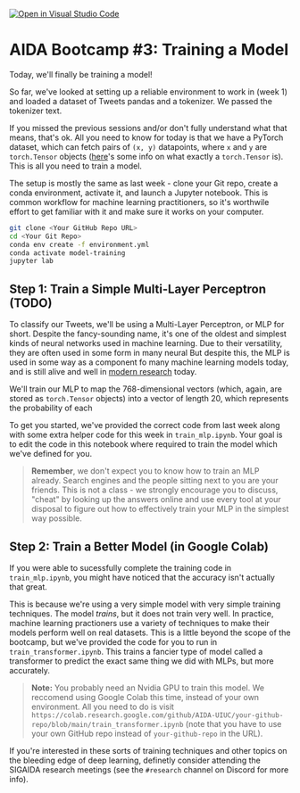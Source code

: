 [![Open in Visual Studio Code](https://classroom.github.com/assets/open-in-vscode-f059dc9a6f8d3a56e377f745f24479a46679e63a5d9fe6f495e02850cd0d8118.svg)](https://classroom.github.com/online_ide?assignment_repo_id=5870484&assignment_repo_type=AssignmentRepo)
# AIDA Bootcamp #3: Training a Model

Today, we'll finally be training a model!

So far, we've looked at setting up a reliable environment to work in (week 1) and loaded a dataset of Tweets pandas and a tokenizer. We passed the tokenizer text.

If you missed the previous sessions and/or don't fully understand what that means, that's ok. All you need to know for today is that we have a PyTorch dataset, which can fetch pairs of `(x, y)` datapoints, where `x` and `y` are `torch.Tensor` objects ([here](https://pytorch.org/tutorials/beginner/blitz/tensor_tutorial.html)'s some info on what exactly a `torch.Tensor` is). This is all you need to train a model.

The setup is mostly the same as last week - clone your Git repo, create a conda environment, activate it, and launch a Jupyter notebook. This is common workflow for machine learning practitioners, so it's worthwile effort to get familiar with it and make sure it works on your computer.

```bash
git clone <Your GitHub Repo URL>
cd <Your Git Repo>
conda env create -f environment.yml
conda activate model-training 
jupyter lab
```

## Step 1: Train a Simple Multi-Layer Perceptron (TODO)

To classify our Tweets, we'll be using a Multi-Layer Perceptron, or MLP for short. Despite the fancy-sounding name, it's one of the oldest and simplest kinds of neural networks used in machine learning. Due to their versatility, they are often used in some form in many neural But despite this, the MLP is used in some way as a component fo many machine learning models today, and is still alive and well in [modern research](https://arxiv.org/abs/2105.01601) today.

We'll train our MLP to map the 768-dimensional vectors (which, again, are stored as `torch.Tensor` objects) into a vector of length 20, which represents the probability of each  

To get you started, we've provided the correct code from last week along with some extra helper code for this week in `train_mlp.ipynb`. Your goal is to edit the code in this notebook where required to train the model which we've defined for you.

> **Remember**, we don't expect you to know how to train an MLP already. Search engines and the people sitting next to you are your friends. This is not a class - we strongly encourage you to discuss, "cheat" by looking up the answers online and use every tool at your disposal to figure out how to effectively train your MLP in the simplest way possible.

## Step 2: Train a Better Model (in Google Colab)

If you were able to sucessfully complete the training code in `train_mlp.ipynb`, you might have noticed that the accuracy isn't actually that great.

This is because we're using a very simple model with very simple training techniques. The model *trains*, but it does not train very well. In practice, machine learning practioners use a variety of techniques to make their models perform well on real datasets. This is a little beyond the scope of the bootcamp, but we've provided the code for you to run in `train_transformer.ipynb`. This trains a fancier type of model called a transformer to predict the exact same thing we did with MLPs, but more accurately.

> **Note:** You probably need an Nvidia GPU to train this model. We reccomend using Google Colab this time, instead of your own environment. All you need to do is visit `https://colab.research.google.com/github/AIDA-UIUC/your-github-repo/blob/main/train_transformer.ipynb` (note that you have to use your own GitHub repo instead of `your-github-repo` in the URL).

If you're interested in these sorts of training techniques and other topics on the bleeding edge of deep learning, definetly consider attending the SIGAIDA research meetings (see the `#research` channel on Discord for more info).
